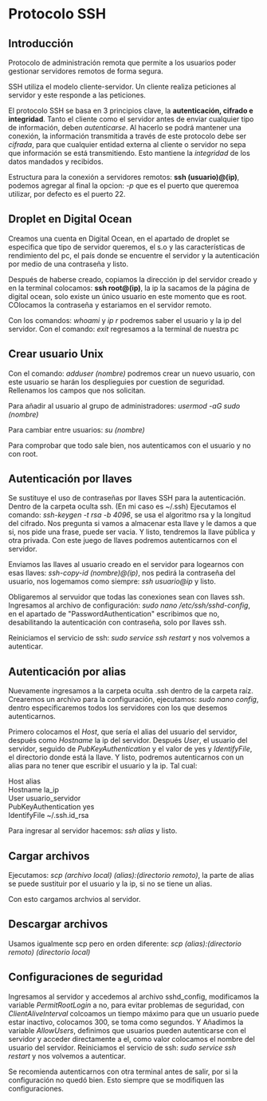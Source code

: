 # Protocolo SSH
## Introducción
Protocolo de administración remota que permite a los usuarios poder gestionar servidores remotos de forma segura.

SSH utiliza el modelo cliente-servidor. Un cliente realiza peticiones al servidor y este responde a las peticiones. 

El protocolo SSH se basa en 3 principios clave, la __autenticación, cifrado e integridad__. Tanto el cliente como el servidor antes de enviar cualquier tipo de información, deben _autenticarse_. Al hacerlo se podrá mantener una conexión, la información transmitida a través de este protocolo debe ser _cifrada_, para que cualquier entidad externa al cliente o servidor no sepa que información se está transmitiendo. Esto mantiene la _integridad_ de los datos mandados y recibidos.

Estructura para la conexión a servidores remotos: __ssh (usuario)@(ip)__, podemos agregar al final la opcion: _-p_ que es el puerto que queremoa utilizar, por defecto es el puerto 22.

## Droplet en Digital Ocean
Creamos una cuenta en Digital Ocean, en el apartado de droplet se especifica que tipo de servidor queremos, el s.o y las características de rendimiento del pc, el país donde se encuentre el servidor y la autenticación por medio de una contraseña y listo.

Después de haberse creado, copiamos la dirección ip del servidor creado y en la terminal colocamos: __ssh root@(ip)__, la ip la sacamos de la página de digital ocean, solo existe un único usuario en este momento que es root. COlocamos la contraseña y estariamos en el servidor remoto.

Con los comandos: _whoami_ y _ip r_ podremos saber el usuario y la ip del servidor. Con el comando: _exit_ regresamos a la terminal de nuestra pc

## Crear usuario Unix
Con el comando: _adduser (nombre)_ podremos crear un nuevo usuario, con este usuario se harán los desplieguies por cuestion de seguridad. Rellenamos los campos que nos solicitan.

Para añadir al usuario al grupo de administradores: _usermod -aG sudo (nombre)_

Para cambiar entre usuarios: _su (nombre)_

Para comprobar que todo sale bien, nos autenticamos con el usuario y no con root.

## Autenticación por llaves
Se sustituye el uso de contraseñas por llaves SSH para la autenticación. Dentro de la carpeta oculta ssh. (En mi caso es ~/.ssh) Ejecutamos el comando: _ssh-keygen -t rsa -b 4096_, se usa el algoritmo rsa y la longitud del cifrado. Nos pregunta si vamos a almacenar esta llave y le damos a que si, nos pide una frase, puede ser vacia. Y listo, tendremos la llave pública y otra privada. Con este juego de llaves podremos autenticarnos con el servidor.

Enviamos las llaves al usuario creado en el servidor para logearnos con esas llaves: _ssh-copy-id (nombre)@(ip)_, nos pedirá la contraseña del usuario, nos logemamos como siempre: _ssh usuario@ip_ y listo.

Obligaremos al servuidor que todas las conexiones sean con llaves ssh. Ingresamos al archivo de configuración: _sudo nano /etc/ssh/sshd-config_, en el apartado de "PasswordAuthentication" escribimos que no, desabilitando la autenticación con contraseña, solo por llaves ssh.

Reiniciamos el servicio de ssh: _sudo service ssh restart_ y nos volvemos a autenticar.

## Autenticación por alias
Nuevamente ingresamos a la carpeta oculta .ssh dentro de la carpeta raíz. Crearemos un archivo para la configuración, ejecutamos: _sudo nano config_, dentro especificaremos todos los servidores con los que desemos autenticarnos. 

Primero colocamos el _Host_, que sería el alias del usuario del servidor, después como _Hostname_ la ip del servidor. Después _User_, el usuario del servidor, seguido de _PubKeyAuthentication_ y el valor de yes y  _IdentifyFile_, el directorio donde está la llave. Y listo, podremos autenticarnos con un alias para no tener que escribir el usuario y la ip. Tal cual:

Host alias  
Hostname la_ip  
User usuario_servidor  
PubKeyAuthentication yes  
IdentifyFile ~/.ssh.id_rsa

Para ingresar al servidor hacemos: _ssh alias_ y listo.

## Cargar archivos
Ejecutamos: _scp (archivo local) (alias):(directorio remoto)_, la parte de alias se puede sustituir por el usuario y la ip, si no se tiene un alias.

Con esto cargamos archvios al servidor.

## Descargar archivos
Usamos igualmente scp pero en orden diferente: _scp (alias):(directorio remoto) (directorio local)_

## Configuraciones de seguridad
Ingresamos al servidor y accedemos al archivo sshd_config, modificamos la variable _PermitRootLogin_ a no, para evitar problemas de seguridad, con _ClientAliveInterval_ colcoamos un tiempo máximo para que un usuario puede estar inactivo, colocamos 300, se toma como segundos. Y Añadimos la variable _AllowUsers_, definimos que usuarios pueden autenticarse con el servidor y acceder directamente a el, como valor colocamos el nombre del usuario del servidor. Reiniciamos el servicio de ssh: _sudo service ssh restart_ y nos volvemos a autenticar.

Se recomienda autenticarnos con otra terminal antes de salir, por si la configuración no quedó bien. Esto siempre que se modifiquen las configuraciones.